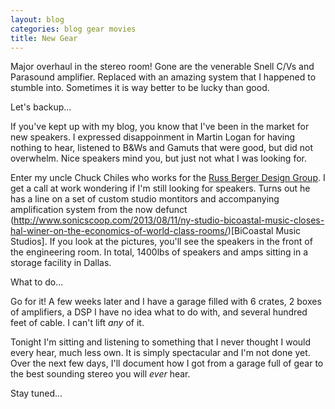 ```yaml
---
layout: blog
categories: blog gear movies
title: New Gear
---
```

Major overhaul in the stereo room!  Gone are the venerable Snell C/Vs and Parasound amplifier.  Replaced with an amazing system that I happened to stumble into.  Sometimes it is way better to be lucky than good.

Let's backup...

If you've kept up with my blog, you know that I've been in the market for new speakers.  I expressed disappoinment in Martin Logan for having nothing to hear, listened to B&Ws and Gamuts that  were good, but did not overwhelm.  Nice speakers mind you, but just not what I was looking for.

Enter my uncle Chuck Chiles who works for the [Russ Berger Design Group](http://rbdg.com).  I get a call at work wondering if I'm still looking for speakers.  Turns out he has a line on a set of custom studio montitors and accompanying amplification system from the now defunct (http://www.sonicscoop.com/2013/08/11/ny-studio-bicoastal-music-closes-hal-winer-on-the-economics-of-world-class-rooms/)[BiCoastal Music Studios].  If you look at the pictures, you'll see the speakers in the front of the engineering room.  In total, 1400lbs of speakers and amps sitting in a storage facility in Dallas.

What to do...

Go for it!  A few weeks later and I have a garage filled with 6 crates, 2 boxes of amplifiers, a DSP I have no idea what to do with, and several hundred feet of cable.  I can't lift *any* of it.

Tonight I'm sitting and listening to something that I never thought I would every hear, much less own.  It is simply spectacular and I'm not done yet.  Over the next few days, I'll document how I got from a garage full of gear to the best sounding stereo you will *ever* hear.

Stay tuned...
